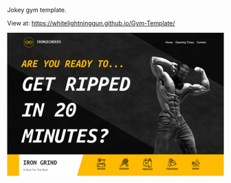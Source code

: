Jokey gym template.

View at: https://whitelightninggun.github.io/Gym-Template/

![Screenshot](https://github.com/WhiteLightningGun/Gym-Template/blob/main/images/screenshot.PNG)
